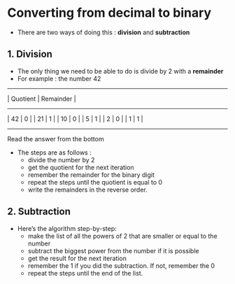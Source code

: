 # Converting from decimal to binary
* There are two ways of doing this : **division** and **subtraction**

## 1. Division
* The only thing we need to be able to do is divide by 2 with a **remainder**
* For example : the number 42
- - - -
|			Quotient			|			   Remainder				|
- - - -
|				42				|				0					|
|				21				|				1					|
|				10				|				0					|
|				5				|				1					|
|				2				|				0					|
|				1				|				1					|
- - - -
Read the answer from the bottom
* The steps are as follows :
	* divide the number by 2
	* get the quotient for the next iteration
	* remember the remainder for the binary digit
	* repeat the steps until the quotient is equal to 0
	* write the remainders in the reverse order.

## 2. Subtraction
* Here’s the algorithm step-by-step:
	* make the list of all the powers of 2 that are smaller or equal to the number
	* subtract the biggest power from the number if it is possible
	* get the result for the next iteration
	* remember the 1 if you did the subtraction. If not, remember the 0
	* repeat the steps until the end of the list.
